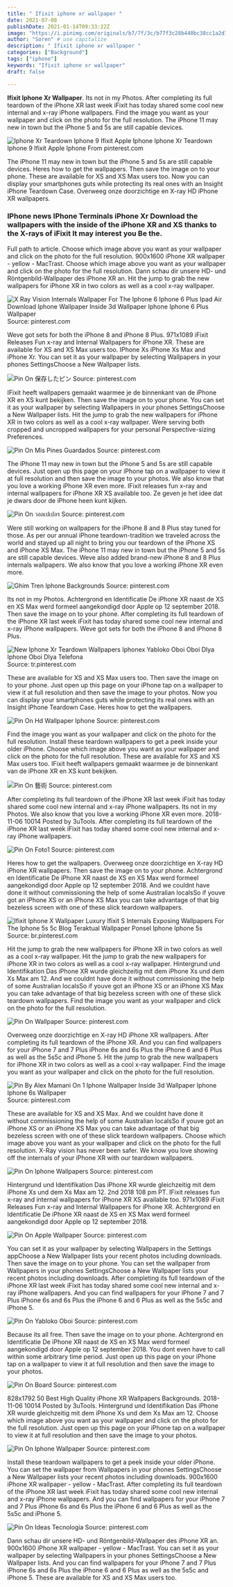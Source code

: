 ```yaml
---
title: " Ifixit iphone xr wallpaper "
date: 2021-07-08
publishDate: 2021-01-14T09:33:22Z
image: "https://i.pinimg.com/originals/b7/7f/3c/b77f3c28b440bc38cc1a2d7b3a1ccf6d.jpg"
author: "Soren" # use capitalize
description: " Ifixit iphone xr wallpaper "
categories: ["Background"]
tags: ["iphone"]
keywords: "Ifixit iphone xr wallpaper"
draft: false

---
```



**Ifixit Iphone Xr Wallpaper**. Its not in my Photos. After completing its full teardown of the iPhone XR last week iFixit has today shared some cool new internal and x-ray iPhone wallpapers. Find the image you want as your wallpaper and click on the photo for the full resolution. The iPhone 11 may new in town but the iPhone 5 and 5s are still capable devices.

![Iphone Xr Teardown Iphone 9 Ifixit Apple Iphone](https://i.pinimg.com/736x/86/9f/f3/869ff3f29f98fc2cc6696afc534c0d01.jpg "Iphone Xr Teardown Iphone 9 Ifixit Apple Iphone")
Iphone Xr Teardown Iphone 9 Ifixit Apple Iphone From pinterest.com


The iPhone 11 may new in town but the iPhone 5 and 5s are still capable devices. Heres how to get the wallpapers. Then save the image on to your phone. These are available for XS and XS Max users too. Now you can display your smartphones guts while protecting its real ones with an Insight iPhone Teardown Case. Overweeg onze doorzichtige en X-ray HD iPhone XR wallpapers.

### IPhone news IPhone Terminals iPhone Xr Download the wallpapers with the inside of the iPhone XR and XS thanks to the X-rays of iFixit It may interest you Be the.

Full path to article. Choose which image above you want as your wallpaper and click on the photo for the full resolution. 900x1600 iPhone XR wallpaper - yellow - MacTrast. Choose which image above you want as your wallpaper and click on the photo for the full resolution. Dann schau dir unsere HD- und Röntgenbild-Wallpaper des iPhone XR an. Hit the jump to grab the new wallpapers for iPhone XR in two colors as well as a cool x-ray wallpaper.


![X Ray Vision Internals Wallpaper For The Iphone 6 Iphone 6 Plus Ipad Air Download Iphone Wallpaper Inside 3d Wallpaper Iphone Iphone 6 Plus Wallpaper](https://i.pinimg.com/originals/35/9d/bd/359dbd1d973292899f83f5475ea0ec4c.png "X Ray Vision Internals Wallpaper For The Iphone 6 Iphone 6 Plus Ipad Air Download Iphone Wallpaper Inside 3d Wallpaper Iphone Iphone 6 Plus Wallpaper")
Source: pinterest.com

Weve got sets for both the iPhone 8 and iPhone 8 Plus. 971x1089 iFixit Releases Fun x-ray and Internal Wallpapers for iPhone XR. These are available for XS and XS Max users too. IPhone Xs iPhone Xs Max and iPhone Xr. You can set it as your wallpaper by selecting Wallpapers in your phones SettingsChoose a New Wallpaper lists.

![Pin On 保存したピン](https://i.pinimg.com/736x/a5/f4/5e/a5f45e216ebad83bca06ccd243d4dfb9.jpg "Pin On 保存したピン")
Source: pinterest.com

IFixit heeft wallpapers gemaakt waarmee je de binnenkant van de iPhone XR en XS kunt bekijken. Then save the image on to your phone. You can set it as your wallpaper by selecting Wallpapers in your phones SettingsChoose a New Wallpaper lists. Hit the jump to grab the new wallpapers for iPhone XR in two colors as well as a cool x-ray wallpaper. Were serving both cropped and uncropped wallpapers for your personal Perspective-sizing Preferences.

![Pin On Mis Pines Guardados](https://i.pinimg.com/originals/cd/85/98/cd8598ffc969ee843bcb611df33b2f12.jpg "Pin On Mis Pines Guardados")
Source: pinterest.com

The iPhone 11 may new in town but the iPhone 5 and 5s are still capable devices. Just open up this page on your iPhone tap on a wallpaper to view it at full resolution and then save the image to your photos. We also know that you love a working iPhone XR even more. IFixit releases fun x-ray and internal wallpapers for iPhone XR XS available too. Ze geven je het idee dat je dwars door de iPhone heen kunt kijken.

![Pin On วอลเปเปอร](https://i.pinimg.com/originals/f9/a7/c0/f9a7c0d862d70bc3770658433af64470.jpg "Pin On วอลเปเปอร")
Source: pinterest.com

Were still working on wallpapers for the iPhone 8 and 8 Plus stay tuned for those. As per our annual iPhone teardown-tradition we traveled across the world and stayed up all night to bring you our teardown of the iPhone XS and iPhone XS Max. The iPhone 11 may new in town but the iPhone 5 and 5s are still capable devices. Weve also added brand-new iPhone 8 and 8 Plus internals wallpapers. We also know that you love a working iPhone XR even more.

![Ghim Tren Iphone Backgrounds](https://i.pinimg.com/originals/1a/b0/44/1ab044293d1e005ad17e8409a73bfbc2.jpg "Ghim Tren Iphone Backgrounds")
Source: pinterest.com

Its not in my Photos. Achtergrond en Identificatie De iPhone XR naast de XS en XS Max werd formeel aangekondigd door Apple op 12 september 2018. Then save the image on to your phone. After completing its full teardown of the iPhone XR last week iFixit has today shared some cool new internal and x-ray iPhone wallpapers. Weve got sets for both the iPhone 8 and iPhone 8 Plus.

![New Iphone Xr Teardown Wallpapers Iphonex Yabloko Oboi Oboi Dlya Iphone Oboi Dlya Telefona](https://i.pinimg.com/originals/ad/c4/bf/adc4bf1bc543d189bc2c9ea331e9d09f.jpg "New Iphone Xr Teardown Wallpapers Iphonex Yabloko Oboi Oboi Dlya Iphone Oboi Dlya Telefona")
Source: tr.pinterest.com

These are available for XS and XS Max users too. Then save the image on to your phone. Just open up this page on your iPhone tap on a wallpaper to view it at full resolution and then save the image to your photos. Now you can display your smartphones guts while protecting its real ones with an Insight iPhone Teardown Case. Heres how to get the wallpapers.

![Pin On Hd Wallpaper Iphone](https://i.pinimg.com/736x/85/cf/3a/85cf3a001dcbe4453cd0cfc399bfb4e2.jpg "Pin On Hd Wallpaper Iphone")
Source: pinterest.com

Find the image you want as your wallpaper and click on the photo for the full resolution. Install these teardown wallpapers to get a peek inside your older iPhone. Choose which image above you want as your wallpaper and click on the photo for the full resolution. These are available for XS and XS Max users too. IFixit heeft wallpapers gemaakt waarmee je de binnenkant van de iPhone XR en XS kunt bekijken.

![Pin On 藝術](https://i.pinimg.com/474x/c6/70/4d/c6704dfc4102f46cd070ec6c11cd0834.jpg "Pin On 藝術")
Source: pinterest.com

After completing its full teardown of the iPhone XR last week iFixit has today shared some cool new internal and x-ray iPhone wallpapers. Its not in my Photos. We also know that you love a working iPhone XR even more. 2018-11-06 10014 Posted by 3uTools. After completing its full teardown of the iPhone XR last week iFixit has today shared some cool new internal and x-ray iPhone wallpapers.

![Pin On Foto1](https://i.pinimg.com/originals/c3/5e/eb/c35eebd5e134ce7f7c8b2290f16dc2ab.jpg "Pin On Foto1")
Source: pinterest.com

Heres how to get the wallpapers. Overweeg onze doorzichtige en X-ray HD iPhone XR wallpapers. Then save the image on to your phone. Achtergrond en Identificatie De iPhone XR naast de XS en XS Max werd formeel aangekondigd door Apple op 12 september 2018. And we couldnt have done it without commissioning the help of some Australian localsSo if youve got an iPhone XS or an iPhone XS Max you can take advantage of that big bezeless screen with one of these slick teardown wallpapers.

![Ifixit Iphone X Wallpaper Luxury Ifixit S Internals Exposing Wallpapers For The Iphone 5s 5c Blog Teraktual Wallpaper Ponsel Iphone Iphone 5s](https://i.pinimg.com/originals/dc/96/7e/dc967e03041cf5728e998e8acd47b98c.jpg "Ifixit Iphone X Wallpaper Luxury Ifixit S Internals Exposing Wallpapers For The Iphone 5s 5c Blog Teraktual Wallpaper Ponsel Iphone Iphone 5s")
Source: br.pinterest.com

Hit the jump to grab the new wallpapers for iPhone XR in two colors as well as a cool x-ray wallpaper. Hit the jump to grab the new wallpapers for iPhone XR in two colors as well as a cool x-ray wallpaper. Hintergrund und Identifikation Das iPhone XR wurde gleichzeitig mit dem iPhone Xs und dem Xs Max am 12. And we couldnt have done it without commissioning the help of some Australian localsSo if youve got an iPhone XS or an iPhone XS Max you can take advantage of that big bezeless screen with one of these slick teardown wallpapers. Find the image you want as your wallpaper and click on the photo for the full resolution.

![Pin On Wallpaper](https://i.pinimg.com/236x/e8/5f/dc/e85fdcacde5c60d71e1355ab659db26c.jpg "Pin On Wallpaper")
Source: pinterest.com

Overweeg onze doorzichtige en X-ray HD iPhone XR wallpapers. After completing its full teardown of the iPhone XR. And you can find wallpapers for your iPhone 7 and 7 Plus iPhone 6s and 6s Plus the iPhone 6 and 6 Plus as well as the 5s5c and iPhone 5. Hit the jump to grab the new wallpapers for iPhone XR in two colors as well as a cool x-ray wallpaper. Find the image you want as your wallpaper and click on the photo for the full resolution.

![Pin By Alex Mamani On 1 Iphone Wallpaper Inside 3d Wallpaper Iphone Iphone 6s Wallpaper](https://i.pinimg.com/236x/27/40/cd/2740cd88d460dc752d2bbc5ff00e49a4.jpg "Pin By Alex Mamani On 1 Iphone Wallpaper Inside 3d Wallpaper Iphone Iphone 6s Wallpaper")
Source: pinterest.com

These are available for XS and XS Max. And we couldnt have done it without commissioning the help of some Australian localsSo if youve got an iPhone XS or an iPhone XS Max you can take advantage of that big bezeless screen with one of these slick teardown wallpapers. Choose which image above you want as your wallpaper and click on the photo for the full resolution. X-Ray vision has never been safer. We know you love showing off the internals of your iPhone XR with our teardown wallpapers.

![Pin On Iphone Wallpapers](https://i.pinimg.com/originals/7b/d2/ea/7bd2eab9cb87a62454ad71acf24118d9.jpg "Pin On Iphone Wallpapers")
Source: pinterest.com

Hintergrund und Identifikation Das iPhone XR wurde gleichzeitig mit dem iPhone Xs und dem Xs Max am 12. 2nd 2018 108 pm PT. IFixit releases fun x-ray and internal wallpapers for iPhone XR XS available too. 971x1089 iFixit Releases Fun x-ray and Internal Wallpapers for iPhone XR. Achtergrond en Identificatie De iPhone XR naast de XS en XS Max werd formeel aangekondigd door Apple op 12 september 2018.

![Pin On Apple Wallpaper](https://i.pinimg.com/originals/10/ea/b0/10eab07be502d9bc63699e053f64c076.jpg "Pin On Apple Wallpaper")
Source: pinterest.com

You can set it as your wallpaper by selecting Wallpapers in the Settings appChoose a New Wallpaper lists your recent photos including downloads. Then save the image on to your phone. You can set the wallpaper from Wallpapers in your phones SettingsChoose a New Wallpaper lists your recent photos including downloads. After completing its full teardown of the iPhone XR last week iFixit has today shared some cool new internal and x-ray iPhone wallpapers. And you can find wallpapers for your iPhone 7 and 7 Plus iPhone 6s and 6s Plus the iPhone 6 and 6 Plus as well as the 5s5c and iPhone 5.

![Pin On Yabloko Oboi](https://i.pinimg.com/736x/0e/fe/2e/0efe2ecbd4e8e18c0b17b8429ccc1dbf.jpg "Pin On Yabloko Oboi")
Source: pinterest.com

Because its all free. Then save the image on to your phone. Achtergrond en Identificatie De iPhone XR naast de XS en XS Max werd formeel aangekondigd door Apple op 12 september 2018. You dont even have to call within some arbitrary time period. Just open up this page on your iPhone tap on a wallpaper to view it at full resolution and then save the image to your photos.

![Pin On Board](https://i.pinimg.com/originals/3a/9d/25/3a9d25894622f61511c8e722923caf09.jpg "Pin On Board")
Source: pinterest.com

828x1792 50 Best High Quality iPhone XR Wallpapers Backgrounds. 2018-11-06 10014 Posted by 3uTools. Hintergrund und Identifikation Das iPhone XR wurde gleichzeitig mit dem iPhone Xs und dem Xs Max am 12. Choose which image above you want as your wallpaper and click on the photo for the full resolution. Just open up this page on your iPhone tap on a wallpaper to view it at full resolution and then save the image to your photos.

![Pin On Iphone Wallpaper](https://i.pinimg.com/originals/d6/24/9c/d6249ca5822b3835d1b9f3fb1cbc3d2b.jpg "Pin On Iphone Wallpaper")
Source: pinterest.com

Install these teardown wallpapers to get a peek inside your older iPhone. You can set the wallpaper from Wallpapers in your phones SettingsChoose a New Wallpaper lists your recent photos including downloads. 900x1600 iPhone XR wallpaper - yellow - MacTrast. After completing its full teardown of the iPhone XR last week iFixit has today shared some cool new internal and x-ray iPhone wallpapers. And you can find wallpapers for your iPhone 7 and 7 Plus iPhone 6s and 6s Plus the iPhone 6 and 6 Plus as well as the 5s5c and iPhone 5.

![Pin On Ideas Tecnologia](https://i.pinimg.com/originals/b7/7f/3c/b77f3c28b440bc38cc1a2d7b3a1ccf6d.jpg "Pin On Ideas Tecnologia")
Source: pinterest.com

Dann schau dir unsere HD- und Röntgenbild-Wallpaper des iPhone XR an. 900x1600 iPhone XR wallpaper - yellow - MacTrast. You can set it as your wallpaper by selecting Wallpapers in your phones SettingsChoose a New Wallpaper lists. And you can find wallpapers for your iPhone 7 and 7 Plus iPhone 6s and 6s Plus the iPhone 6 and 6 Plus as well as the 5s5c and iPhone 5. These are available for XS and XS Max users too.

